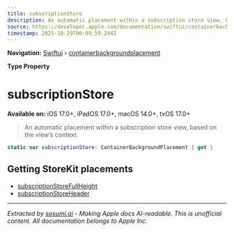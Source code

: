 ```yaml
---
title: subscriptionStore
description: An automatic placement within a subscription store view, based on the view’s context.
source: https://developer.apple.com/documentation/swiftui/containerbackgroundplacement/subscriptionstore
timestamp: 2025-10-29T00:09:59.244Z
---
```


**Navigation:** [Swiftui](/documentation/swiftui) › [containerbackgroundplacement](/documentation/swiftui/containerbackgroundplacement)

**Type Property**

# subscriptionStore

**Available on:** iOS 17.0+, iPadOS 17.0+, macOS 14.0+, tvOS 17.0+

> An automatic placement within a subscription store view, based on the view’s context.

```swift
static var subscriptionStore: ContainerBackgroundPlacement { get }
```

## Getting StoreKit placements

- [subscriptionStoreFullHeight](/documentation/swiftui/containerbackgroundplacement/subscriptionstorefullheight)
- [subscriptionStoreHeader](/documentation/swiftui/containerbackgroundplacement/subscriptionstoreheader)

---

*Extracted by [sosumi.ai](https://sosumi.ai) - Making Apple docs AI-readable.*
*This is unofficial content. All documentation belongs to Apple Inc.*
